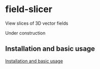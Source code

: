 # field-slicer

View slices of 3D vector fields

Under construction

## Installation and basic usage

[Installation and basic usage](./doc/start-web-server.md)
